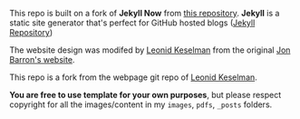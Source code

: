 This repo is built on a fork of **Jekyll Now** from [this repository](https://github.com/barryclark/jekyll-now). **Jekyll** is a static site generator that's perfect for GitHub hosted blogs ([Jekyll Repository](https://github.com/jekyll/jekyll))

The website design was modifed by [Leonid Keselman](https://leonidk.com/) from the original [Jon Barron's website](https://jonbarron.info/).

This repo is a fork from the webpage git repo of [Leonid Keselman](https://github.com/leonidk/new_website).

**You are free to use template for your own purposes**, but please respect copyright for all the images/content in my `images`, `pdfs`, `_posts` folders. 
